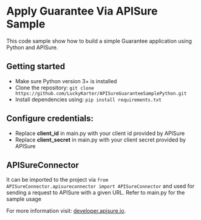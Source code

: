 # Apply Guarantee Via APISure Sample
This code sample show how to build a simple Guarantee application using Python and APISure.

## Getting started
- Make sure Python version 3+ is installed
- Clone the repository: ```git clone https://github.com/LuckyKarter/APISureGuaranteeSamplePython.git```
- Install dependencies using: ```pip install requirements.txt``` 

## Configure credentials:
- Replace **client_id** in main.py with your client id provided by APISure
- Replace **client_secret** in main.py with your client secret provided by APISure

## APISureConnector
It can be imported to the project via `from APISureConnector.apisureconnector import APISureConnector` and used for
sending a request to APISure with a given URL. Refer to main.py for the sample usage

For more information visit: [developer.apisure.io](https://developer.apisure.io/).